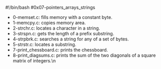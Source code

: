 #!/bin/bash
#0x07-pointers_arrays_strings
* 0-memset.c: fills memory with a constant byte.
* 1-memcpy.c: copies memory area.
* 2-strchr.c: locates a character in a string.
* 3-strspn.c: gets the length of a prefix substring.
* 4-strpbrk.c: searches a string for any of a set of bytes.
* 5-strstr.c:  locates a substring.
* 7-print_chessboard.c: prints the chessboard.
* 8-print_diagsums.c: prints the sum of the two diagonals of a square matrix of integers.\n
